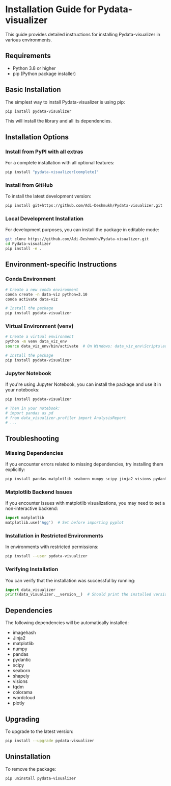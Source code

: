 # Installation Guide for Pydata-visualizer

This guide provides detailed instructions for installing Pydata-visualizer in various environments.

## Requirements

- Python 3.8 or higher
- pip (Python package installer)

## Basic Installation

The simplest way to install Pydata-visualizer is using pip:

```bash
pip install pydata-visualizer
```

This will install the library and all its dependencies.

## Installation Options

### Install from PyPI with all extras

For a complete installation with all optional features:

```bash
pip install "pydata-visualizer[complete]"
```

### Install from GitHub

To install the latest development version:

```bash
pip install git+https://github.com/Adi-Deshmukh/Pydata-visualizer.git
```

### Local Development Installation

For development purposes, you can install the package in editable mode:

```bash
git clone https://github.com/Adi-Deshmukh/Pydata-visualizer.git
cd Pydata-visualizer
pip install -e .
```

## Environment-specific Instructions

### Conda Environment

```bash
# Create a new conda environment
conda create -n data-viz python=3.10
conda activate data-viz

# Install the package
pip install pydata-visualizer
```

### Virtual Environment (venv)

```bash
# Create a virtual environment
python -m venv data_viz_env
source data_viz_env/bin/activate  # On Windows: data_viz_env\Scripts\activate

# Install the package
pip install pydata-visualizer
```

### Jupyter Notebook

If you're using Jupyter Notebook, you can install the package and use it in your notebooks:

```bash
pip install pydata-visualizer

# Then in your notebook:
# import pandas as pd
# from data_visualizer.profiler import AnalysisReport
# ...
```

## Troubleshooting

### Missing Dependencies

If you encounter errors related to missing dependencies, try installing them explicitly:

```bash
pip install pandas matplotlib seaborn numpy scipy jinja2 visions pydantic colorama tqdm imagehash wordcloud plotly shapely
```

### Matplotlib Backend Issues

If you encounter issues with matplotlib visualizations, you may need to set a non-interactive backend:

```python
import matplotlib
matplotlib.use('Agg')  # Set before importing pyplot
```

### Installation in Restricted Environments

In environments with restricted permissions:

```bash
pip install --user pydata-visualizer
```

### Verifying Installation

You can verify that the installation was successful by running:

```python
import data_visualizer
print(data_visualizer.__version__)  # Should print the installed version
```

## Dependencies

The following dependencies will be automatically installed:

- imagehash
- Jinja2
- matplotlib
- numpy
- pandas
- pydantic
- scipy
- seaborn
- shapely
- visions
- tqdm
- colorama
- wordcloud
- plotly

## Upgrading

To upgrade to the latest version:

```bash
pip install --upgrade pydata-visualizer
```

## Uninstallation

To remove the package:

```bash
pip uninstall pydata-visualizer
```
